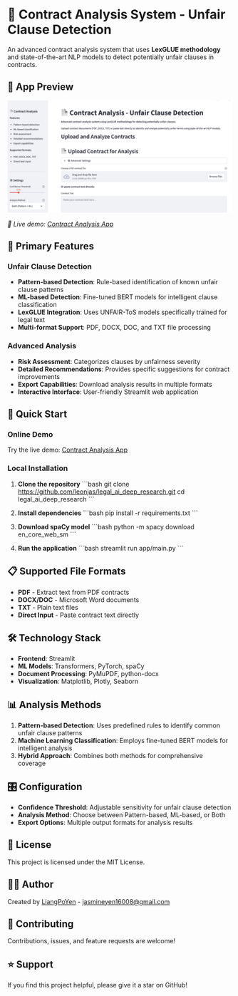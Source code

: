 # 📄 Contract Analysis System - Unfair Clause Detection

An advanced contract analysis system that uses **LexGLUE methodology** and state-of-the-art NLP models to detect potentially unfair clauses in contracts.

## 📸 App Preview

![Contract Analysis App](images/screenshot.png)

*🚀 Live demo: [Contract Analysis App](https://legalaideepresearch-rzy5kk9k2ygxudlavpsg4z.streamlit.app)*

## 🎯 **Primary Features**

### Unfair Clause Detection
- **Pattern-based Detection**: Rule-based identification of known unfair clause patterns
- **ML-based Detection**: Fine-tuned BERT models for intelligent clause classification  
- **LexGLUE Integration**: Uses UNFAIR-ToS models specifically trained for legal text
- **Multi-format Support**: PDF, DOCX, DOC, and TXT file processing

### Advanced Analysis
- **Risk Assessment**: Categorizes clauses by unfairness severity
- **Detailed Recommendations**: Provides specific suggestions for contract improvements
- **Export Capabilities**: Download analysis results in multiple formats
- **Interactive Interface**: User-friendly Streamlit web application

## 🚀 **Quick Start**

### Online Demo
Try the live demo: [Contract Analysis App](https://legalaideepresearch-rzy5kk9k2ygxudlavpsg4z.streamlit.app)

### Local Installation

1. **Clone the repository**
   \`\`\`bash
   git clone https://github.com/leonjas/legal_ai_deep_research.git
   cd legal_ai_deep_research
   \`\`\`

2. **Install dependencies**
   \`\`\`bash
   pip install -r requirements.txt
   \`\`\`

3. **Download spaCy model**
   \`\`\`bash
   python -m spacy download en_core_web_sm
   \`\`\`

4. **Run the application**
   \`\`\`bash
   streamlit run app/main.py
   \`\`\`

## 📋 **Supported File Formats**

- **PDF** - Extract text from PDF contracts
- **DOCX/DOC** - Microsoft Word documents
- **TXT** - Plain text files
- **Direct Input** - Paste contract text directly

## 🛠 **Technology Stack**

- **Frontend**: Streamlit
- **ML Models**: Transformers, PyTorch, spaCy
- **Document Processing**: PyMuPDF, python-docx
- **Visualization**: Matplotlib, Plotly, Seaborn

## 📊 **Analysis Methods**

1. **Pattern-based Detection**: Uses predefined rules to identify common unfair clause patterns
2. **Machine Learning Classification**: Employs fine-tuned BERT models for intelligent analysis
3. **Hybrid Approach**: Combines both methods for comprehensive coverage

## 🎛 **Configuration**

- **Confidence Threshold**: Adjustable sensitivity for unfair clause detection
- **Analysis Method**: Choose between Pattern-based, ML-based, or Both
- **Export Options**: Multiple output formats for analysis results

## 📄 **License**

This project is licensed under the MIT License.

## 👨‍💻 **Author**

Created by [LiangPoYen](https://github.com/leonjas) - jasmineyen16008@gmail.com

## 🤝 **Contributing**

Contributions, issues, and feature requests are welcome!

## ⭐ **Support**

If you find this project helpful, please give it a star on GitHub!
